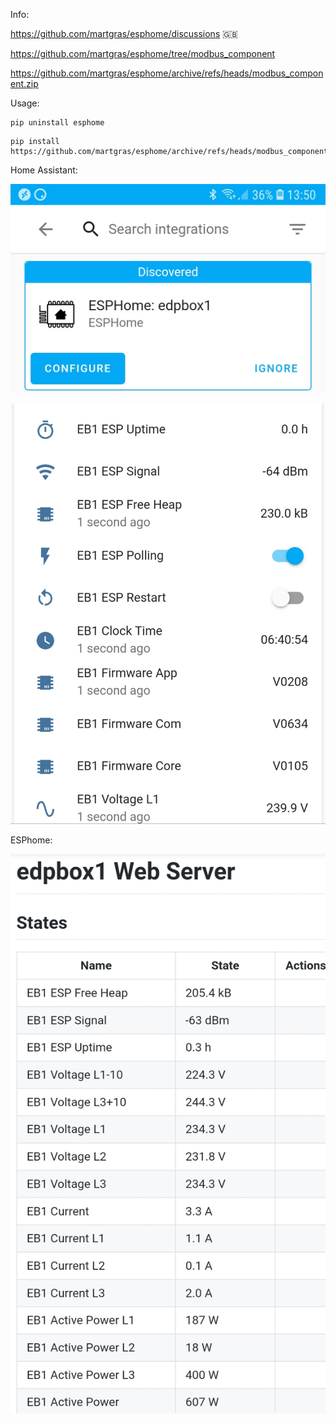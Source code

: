 Info:

https://github.com/martgras/esphome/discussions 🇬🇧

https://github.com/martgras/esphome/tree/modbus_component

https://github.com/martgras/esphome/archive/refs/heads/modbus_component.zip


Usage:

```
pip uninstall esphome
```

```
pip install https://github.com/martgras/esphome/archive/refs/heads/modbus_component.zip
```

Home Assistant:

![img1](img1.jpg)

![img3](img3.jpg)

ESPhome:

![img2](img2.jpg)

